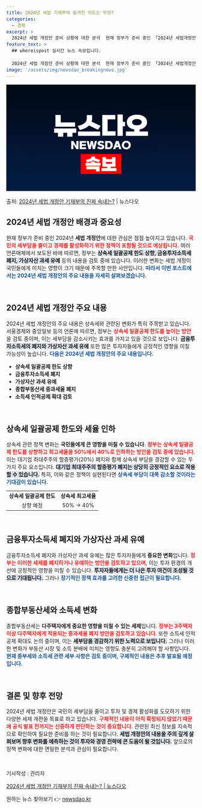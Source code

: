 ```yaml
---
title: 2024년 세법 기재부의 숨겨진 의도는 무엇?
categories:
  - 경제
excerpt: >
  2024년 세법 개정안 준비 상황에 대한 분석  현재 정부가 준비 중인 「2024년 세법개정안」에 대한 관심…
feature_text: >
  ## whereispost 실시간 뉴스 속보입니다.

  2024년 세법 개정안 준비 상황에 대한 분석  현재 정부가 준비 중인 「2024년 세법개정안」에 대한 관심…
image: '/assets/img/newsdao_breakingnews.jpg'
---
```


![뉴스다오 속보](/assets/img/newsdao_breakingnews.jpg)

<p>출처: <a href="https://newsdao.kr/4956" rel="dofollow">2024년 세법 개정안 기재부의 진짜 속내는?</a> | 뉴스다오</p>

<h2 data-ke-size="size26">2024년 세법 개정안 배경과 중요성</h2>

<p data-ke-size="size16">현재 정부가 준비 중인 2024년 <b>세법 개정안</b>에 대한 관심은 점점 높아지고 있습니다. <b><span style="color: #ee2323;">국민의 세부담을 줄이고 경제를 활성화하기 위한 정책이 포함될 것으로 예상됩니다.</span></b> 여러 언론매체에서 보도된 바에 따르면, 정부는 <b><span style="background-color: #21538527;">상속세 일괄공제 한도 상향, 금융투자소득세 폐지, 가상자산 과세 유예</span></b> 등의 내용을 검토 중에 있습니다. 이러한 변화는 세법 개정이 국민들에게 미치는 영향이 크기 때문에 주목할 만한 사안입니다. <b><span style="color: #1a5490;">따라서 이번 포스트에서는 2024년 세법 개정안의 주요 내용을 자세히 살펴보겠습니다.</span></b></p>

<p data-ke-size="size16">&nbsp;</p>

<h2 data-ke-size="size26">2024년 세법 개정안 주요 내용</h2>

<p data-ke-size="size16">2024년 세법 개정안의 주요 내용은 상속세와 관련된 변화가 특히 주목받고 있습니다. 서울경제와 중앙일보 등의 언론에 따르면, 정부는 <b><span style="color: #ee2323;">상속세 일괄공제 한도를 높이는 방안</span></b>을 검토 중이며, 이는 세부담을 감소시키는 효과를 가지고 있을 것으로 보입니다. <b><span style="background-color: #21538527;">금융투자소득세의 폐지와 가상자산 과세 유예</span></b> 또한 많은 투자자들에게 긍정적인 영향을 미칠 가능성이 높습니다. <b><span style="color: #1a5490;">다음은 2024년 세법 개정안의 주요 내용입니다.</span></b></p>

<ul>
    <li><b>상속세 일괄공제 한도 상향</b></li>
    <li><b>금융투자소득세 폐지</b></li>
    <li><b>가상자산 과세 유예</b></li>
    <li><b>종합부동산세 중과세율 폐지</b></li>
    <li><b>소득세 인적공제 확대 검토</b></li>
</ul>

<p data-ke-size="size16">&nbsp;</p>

<h2 data-ke-size="size26">상속세 일괄공제 한도와 세율 인하</h2>

<p data-ke-size="size16">상속세 관련 정책 변화는 <b>국민들에게 큰 영향을 미칠 수 있습니다</b>. <b><span style="color: #ee2323;">정부는 상속세 일괄공제 한도를 상향하고 최고세율을 50%에서 40%로 인하하는 방안을 검토 중에 있습니다</span></b>. 이는 대기업 최대주주의 할증평가(20%) 폐지와 함께 상속세 부담을 경감할 수 있는 두 가지 주요 요소입니다. <b><span style="background-color: #21538527;">대기업 최대주주의 할증평가 폐지는 상당히 긍정적인 요소로 작용할 수 있습니다.</span></b> 특히, 이와 같은 정책이 실현된다면 <b><span style="color: #1a5490;">상속세 부담이 대폭 감소할 것이라는 기대감이 있습니다.</span></b></p>

<table>
    <tr>
        <td style="text-align: center; height: 17px;"><b>상속세 일괄공제 한도</b></td>
        <td style="text-align: center; height: 17px;"><b>상속세 최고세율</b></td>
    </tr>
    <tr>
        <td style="text-align: center; height: 17px;">상향 예정</td>
        <td style="text-align: center; height: 17px;">50% → 40%</td>
    </tr>
</table>

<p data-ke-size="size16">&nbsp;</p>

<h2 data-ke-size="size26">금융투자소득세 폐지와 가상자산 과세 유예</h2>

<p data-ke-size="size16">금융투자소득세 폐지와 가상자산 과세 유예는 많은 투자자들에게 <b>중요한 변화</b>입니다. <b><span style="color: #ee2323;">정부는 이러한 세제를 폐지하거나 유예하는 방안을 검토하고 있으며</span></b>, 이는 투자 환경의 개선에 긍정적인 영향을 미칠 수 있습니다. <b><span style="background-color: #21538527;">투자자들에게는 더 나은 투자 여건이 조성될 것으로 기대됩니다.</span></b> 그러나 <b><span style="color: #1a5490;">장기적인 정책 효과를 고려한 신중한 접근이 필요합니다.</span></b></p>

<p data-ke-size="size16">&nbsp;</p>

<h2 data-ke-size="size26">종합부동산세와 소득세 변화</h2>

<p data-ke-size="size16">종합부동산세는 <b>다주택자에게 중요한 영향을 미칠 수 있는 세제</b>입니다. <b><span style="color: #ee2323;">정부는 3주택자 이상 다주택자에게 적용되는 중과세율 폐지 방안을 검토하고 있습니다</span></b>. 또한 소득세 인적공제 확대도 논의 중이며, 이는 <b><span style="background-color: #21538527;">세부담을 경감하기 위한 노력으로 보입니다.</span></b> 그러나 이러한 변화가 부동산 시장 및 소득 분배에 미치는 영향도 충분히 고려해야 할 사항입니다. <b><span style="color: #1a5490;">현재 종부세와 소득세 관련 세부 사항은 검토 중이며, 구체적인 내용은 추후 발표될 예정입니다.</span></b></p>

<p data-ke-size="size16">&nbsp;</p>

<h2 data-ke-size="size26">결론 및 향후 전망</h2>

<p data-ke-size="size16">2024년 세법 개정안은 국민의 세부담을 줄이고 투자 및 경제 활성화를 도모하기 위한 다양한 세제 개편을 목표로 하고 있습니다. <b><span style="color: #ee2323;">구체적인 내용이 아직 확정되지 않았기 때문에 공식 발표 전까지는 신중하게 판단하는 것이 중요합니다.</span></b> 관련된 최신 정보를 지속적으로 확인하여 필요한 준비를 하는 것이 필요합니다. <b><span style="background-color: #21538527;">세법 개정안의 내용을 주의 깊게 살펴보며 향후 변화를 예측하는 것이 투자와 경영 전략에 큰 도움이 될 것입니다.</span></b> 앞으로의 정책 변화에 대한 면밀한 분석과 관심이 필요합니다.</p>

<p data-ke-size="size16">&nbsp;</p>

<p data-ke-size="size16">기사작성 : 관리자</p>
<p data-ke-size="size16"><a href="https://newsdao.kr/4956">2024년 세법 개정안 기재부의 진짜 속내는? | 뉴스다오</a></p> 

원하는 뉴스 찾아보기 👉 <a href="https://newsdao.kr" rel="dofollow">newsdao.kr</a>


